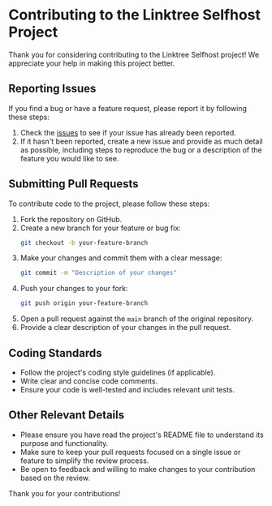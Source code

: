 # Contributing to the Linktree Selfhost Project

Thank you for considering contributing to the Linktree Selfhost project! We appreciate your help in making this project better.

## Reporting Issues
If you find a bug or have a feature request, please report it by following these steps:
1. Check the [issues](https://github.com/44erxyz/linktree-selfhost/issues) to see if your issue has already been reported.
2. If it hasn't been reported, create a new issue and provide as much detail as possible, including steps to reproduce the bug or a description of the feature you would like to see.

## Submitting Pull Requests
To contribute code to the project, please follow these steps:
1. Fork the repository on GitHub.
2. Create a new branch for your feature or bug fix:
   ```bash
   git checkout -b your-feature-branch
   ```
3. Make your changes and commit them with a clear message:
   ```bash
   git commit -m "Description of your changes"
   ```
4. Push your changes to your fork:
   ```bash
   git push origin your-feature-branch
   ```
5. Open a pull request against the `main` branch of the original repository.
6. Provide a clear description of your changes in the pull request.

## Coding Standards
- Follow the project's coding style guidelines (if applicable).
- Write clear and concise code comments.
- Ensure your code is well-tested and includes relevant unit tests.

## Other Relevant Details
- Please ensure you have read the project's README file to understand its purpose and functionality.
- Make sure to keep your pull requests focused on a single issue or feature to simplify the review process.
- Be open to feedback and willing to make changes to your contribution based on the review.

Thank you for your contributions!